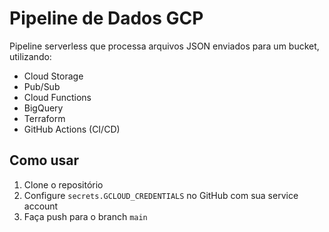 # Pipeline de Dados GCP

Pipeline serverless que processa arquivos JSON enviados para um bucket, utilizando:

- Cloud Storage
- Pub/Sub
- Cloud Functions
- BigQuery
- Terraform
- GitHub Actions (CI/CD)

## Como usar

1. Clone o repositório
2. Configure `secrets.GCLOUD_CREDENTIALS` no GitHub com sua service account
3. Faça push para o branch `main`
